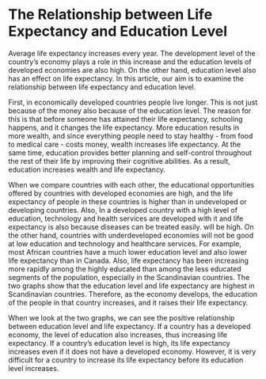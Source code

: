 # The Relationship between Life Expectancy and Education Level
Average life expectancy increases every year. The development level of the country’s economy plays a role in this increase and the education levels of developed economies are also high. On the other hand, education level also has an effect on life expectancy. In this article, our aim is to examine the relationship between life expectancy and education level.

First, in economically developed countries people live longer. This is not just because of the money also because of the education level. The reason for this is that before someone has attained their life expectancy, schooling happens, and it changes the life expectancy. More education results in more wealth, and since everything people need to stay healthy - from food to medical care - costs money, wealth increases life expectancy. At the same time, education provides better planning and self-control throughout the rest of their life by improving their cognitive abilities. As a result, education increases wealth and life expectancy.

When we compare countries with each other, the educational opportunities offered by countries with developed economies are high, and the life expectancy of people in these countries is higher than in undeveloped or developing countries. Also, İn a developed country with a high level of education, technology and health services are developed with it and life expectancy is also because diseases can be treated easily. will be high. On the other hand, countries with underdeveloped economies will not be good at low education and technology and healthcare services. For example, most African countries have a much lower education level and also lower life expectancy than in Canada. Also, life expectancy has been increasing more rapidly among the highly educated than among the less educated segments of the population, especially in the Scandinavian countries. The two graphs show that the education level and life expectancy are highest in Scandinavian countries. Therefore, as the economy develops, the education of the people in that country increases, and it raises their life expectancy.

When we look at the two graphs, we can see the positive relationship between education level and life expectancy. If a country has a developed economy, the level of education also increases, thus increasing life expectancy. If a country’s education level is high, its life expectancy increases even if it does not have a developed economy. However, it is very difficult for a country to increase its life expectancy before its education level increases.
